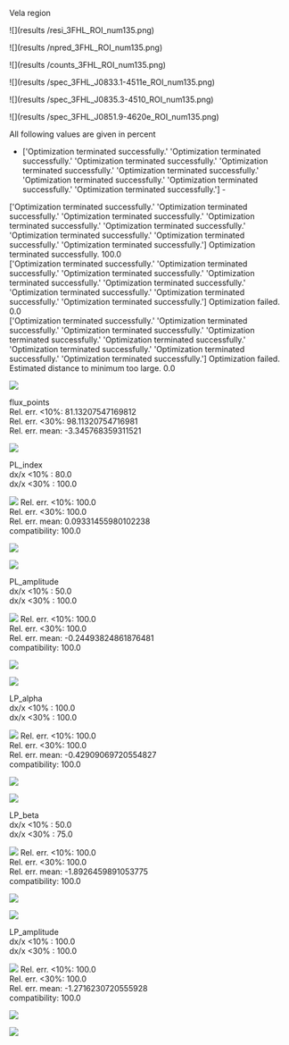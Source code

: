 
 Vela region 


 ![](results /resi_3FHL_ROI_num135.png)

 ![](results /npred_3FHL_ROI_num135.png)

 ![](results /counts_3FHL_ROI_num135.png)

 ![](results /spec_3FHL_J0833.1-4511e_ROI_num135.png)

 ![](results /spec_3FHL_J0835.3-4510_ROI_num135.png)

 ![](results /spec_3FHL_J0851.9-4620e_ROI_num135.png)

 All following values are given in percent 


- ['Optimization terminated successfully.'
 'Optimization terminated successfully.'
 'Optimization terminated successfully.'
 'Optimization terminated successfully.'
 'Optimization terminated successfully.'
 'Optimization terminated successfully.'
 'Optimization terminated successfully.'
 'Optimization terminated successfully.'] -

['Optimization terminated successfully.'
 'Optimization terminated successfully.'
 'Optimization terminated successfully.'
 'Optimization terminated successfully.'
 'Optimization terminated successfully.'
 'Optimization terminated successfully.'
 'Optimization terminated successfully.'
 'Optimization terminated successfully.']
Optimization terminated successfully. 100.0   
['Optimization terminated successfully.'
 'Optimization terminated successfully.'
 'Optimization terminated successfully.'
 'Optimization terminated successfully.'
 'Optimization terminated successfully.'
 'Optimization terminated successfully.'
 'Optimization terminated successfully.'
 'Optimization terminated successfully.']
Optimization failed. 0.0   
['Optimization terminated successfully.'
 'Optimization terminated successfully.'
 'Optimization terminated successfully.'
 'Optimization terminated successfully.'
 'Optimization terminated successfully.'
 'Optimization terminated successfully.'
 'Optimization terminated successfully.'
 'Optimization terminated successfully.']
Optimization failed. Estimated distance to minimum too large. 0.0   

 ![](results/Cash_stat_corr.png)

flux_points   
Rel. err. <10%: 81.13207547169812   
Rel. err. <30%: 98.11320754716981   
Rel. err. mean: -3.345768359311521   

 ![](results/flux_points_errel.png)

PL_index   
dx/x <10% :  80.0   
dx/x <30% :  100.0   

 ![](results/PL_index_corr.png)
Rel. err. <10%: 100.0   
Rel. err. <30%: 100.0   
Rel. err. mean: 0.09331455980102238   
compatibility: 100.0   

 ![](results/PL_index_errel.png)

 ![](results/PL_index_error_errel.png)

PL_amplitude   
dx/x <10% :  50.0   
dx/x <30% :  100.0   

 ![](results/PL_amplitude_corr.png)
Rel. err. <10%: 100.0   
Rel. err. <30%: 100.0   
Rel. err. mean: -0.24493824861876481   
compatibility: 100.0   

 ![](results/PL_amplitude_errel.png)

 ![](results/PL_amplitude_error_errel.png)

LP_alpha   
dx/x <10% :  100.0   
dx/x <30% :  100.0   

 ![](results/LP_alpha_corr.png)
Rel. err. <10%: 100.0   
Rel. err. <30%: 100.0   
Rel. err. mean: -0.42909069720554827   
compatibility: 100.0   

 ![](results/LP_alpha_errel.png)

 ![](results/LP_alpha_error_errel.png)

LP_beta   
dx/x <10% :  50.0   
dx/x <30% :  75.0   

 ![](results/LP_beta_corr.png)
Rel. err. <10%: 100.0   
Rel. err. <30%: 100.0   
Rel. err. mean: -1.8926459891053775   
compatibility: 100.0   

 ![](results/LP_beta_errel.png)

 ![](results/LP_beta_error_errel.png)

LP_amplitude   
dx/x <10% :  100.0   
dx/x <30% :  100.0   

 ![](results/LP_amplitude_corr.png)
Rel. err. <10%: 100.0   
Rel. err. <30%: 100.0   
Rel. err. mean: -1.2716230720555928   
compatibility: 100.0   

 ![](results/LP_amplitude_errel.png)

 ![](results/LP_amplitude_error_errel.png)

